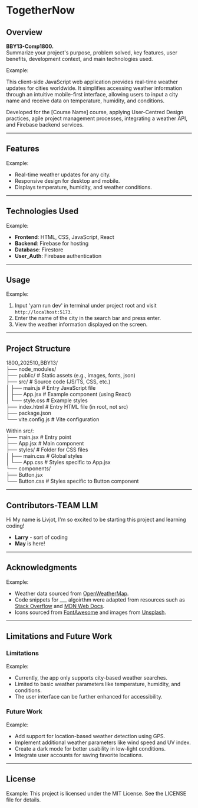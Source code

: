 


# TogetherNow


## Overview
**BBY13-Comp1800.**  
Summarize your project's purpose, problem solved, key features, user benefits, development context, and main technologies used.

Example:

This client-side JavaScript web application provides real-time weather updates for cities worldwide. It simplifies accessing weather information through an intuitive mobile-first interface, allowing users to input a city name and receive data on temperature, humidity, and conditions.

Developed for the [Course Name] course, applying User-Centred Design practices, agile project management processes, integrating a weather API, and Firebase backend services.

---

## Features

Example:
- Real-time weather updates for any city.
- Responsive design for desktop and mobile.
- Displays temperature, humidity, and weather conditions.

---

## Technologies Used

Example:
- **Frontend**: HTML, CSS, JavaScript, React
- **Backend**: Firebase for hosting
- **Database**: Firestore
- **User_Auth**: Firebase authentication

---

## Usage

Example:
1. Input 'yarn run dev' in terminal under project root and visit `http://localhost:5173`.
2. Enter the name of the city in the search bar and press enter.
3. View the weather information displayed on the screen.

---

## Project Structure

1800_202510_BBY13/  
├── node_modules/  
├── public/           # Static assets (e.g., images, fonts, json)  
├── src/             # Source code (JS/TS, CSS, etc.)  
│   ├── main.js      # Entry JavaScript file  
│   ├── App.jsx      # Example component (using React)  
│   └── style.css    # Example styles  
├── index.html       # Entry HTML file (in root, not src)  
├── package.json  
└── vite.config.js   # Vite configuration  


Within src/:  
├── main.jsx         # Entry point  
├── App.jsx          # Main component  
├── styles/          # Folder for CSS files  
│   ├── main.css     # Global styles  
│   └── App.css      # Styles specific to App.jsx  
└── components/  
    ├── Button.jsx  
    └── Button.css   # Styles specific to Button component  

---

## Contributors-TEAM LLM
Hi My name is Livjot, I'm so excited to be starting this project and learning coding! 
- **Larry** - sort of coding
- **May** is here!
---

## Acknowledgments

Example:
- Weather data sourced from [OpenWeatherMap](https://openweathermap.org/).
- Code snippets for ___ algoirthm were adapted from resources such as [Stack Overflow](https://stackoverflow.com/) and [MDN Web Docs](https://developer.mozilla.org/).
- Icons sourced from [FontAwesome](https://fontawesome.com/) and images from [Unsplash](https://unsplash.com/).

---

## Limitations and Future Work
### Limitations

Example:
- Currently, the app only supports city-based weather searches.
- Limited to basic weather parameters like temperature, humidity, and conditions.
- The user interface can be further enhanced for accessibility.

### Future Work

Example: 
- Add support for location-based weather detection using GPS.
- Implement additional weather parameters like wind speed and UV index.
- Create a dark mode for better usability in low-light conditions.
- Integrate user accounts for saving favorite locations.

---

## License

Example:
This project is licensed under the MIT License. See the LICENSE file for details.




